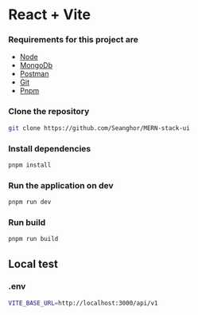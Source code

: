 # React + Vite

### Requirements for this project are

-   [Node](https://nodejs.org/en)
-   [MongoDb](https://www.mongodb.com/)
-   [Postman](https://www.getpostman.com/)
-   [Git](https://git-scm.com/)
-   [Pnpm](https://pnpm.io/)

### Clone the repository

```bash
git clone https://github.com/Seanghor/MERN-stack-ui
```

### Install dependencies

```bash
pnpm install
```

### Run the application on dev

```bash
pnpm run dev
```

### Run build

```bash
pnpm run build
```

## Local test

### .env
    
```bash
VITE_BASE_URL=http://localhost:3000/api/v1
```
